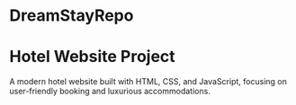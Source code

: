 # DreamStayRepo 
# Hotel Website Project

A modern hotel website built with HTML, CSS, and JavaScript, focusing on user-friendly booking and luxurious accommodations.
